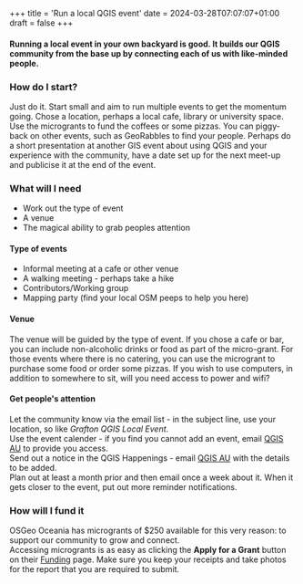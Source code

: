 +++
title = 'Run a local QGIS event'
date = 2024-03-28T07:07:07+01:00
draft = false
+++
#### Running a local event in your own backyard is good. It builds our QGIS community from the base up by connecting each of us with like-minded people. 

### How do I start?
Just do it. Start small and aim to run multiple events to get the momentum going. Chose a location, perhaps a local cafe, library or university space. Use the microgrants to fund the coffees or some pizzas. You can piggy-back on other events, such as GeoRabbles to find your people. Perhaps do a short presentation at another GIS event about using QGIS and your experience with the community, have a date set up for the next meet-up and publicise it at the end of the event. 

### What will I need
- Work out the type of event
- A venue
- The magical ability to grab peoples attention

#### Type of events
- Informal meeting at a cafe or other venue
- A walking meeting - perhaps take a hike
- Contributors/Working group
- Mapping party (find your local OSM peeps to help you here)

#### Venue
The venue will be guided by the type of event. If you chose a cafe or bar, you can include non-alcoholic drinks or food as part of the micro-grant. For those events where there is no catering, you can use the microgrant to purchase some food or order some pizzas. If you wish to use computers, in addition to somewhere to sit, will you need access to power and wifi?

#### Get people's attention
Let the community know via the email list - in the subject line, use your location, so like *Grafton QGIS Local Event*.  
Use the event calender - if you find you cannot add an event, email [QGIS AU](mailto:emma@north-road.com) to provide you access.  
Send out a notice in the QGIS Happenings - email [QGIS AU](mailto:emma@north-road.com) with the details to be added.  
Plan out at least a month prior and then email once a week about it. When it gets closer to the event, put out more reminder notifications.

### How will I fund it
OSGeo Oceania has microgrants of $250 available for this very reason: to support our community to grow and connect.  
Accessing microgrants is as easy as clicking the **Apply for a Grant** button on their [Funding](https://osgeo-oceania.org/funding/) page. 
Make sure you keep your receipts and take photos for the report that you are required to submit. 


